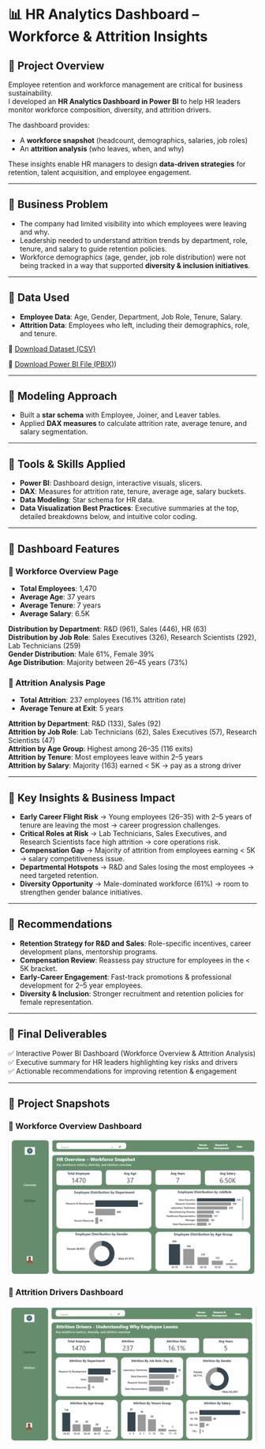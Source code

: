 # 📊 HR Analytics Dashboard – Workforce & Attrition Insights

## 🔹 Project Overview
Employee retention and workforce management are critical for business sustainability.  
I developed an **HR Analytics Dashboard in Power BI** to help HR leaders monitor workforce composition, diversity, and attrition drivers.

The dashboard provides:
- A **workforce snapshot** (headcount, demographics, salaries, job roles)  
- An **attrition analysis** (who leaves, when, and why)  

These insights enable HR managers to design **data-driven strategies** for retention, talent acquisition, and employee engagement.

---

## 🔹 Business Problem
- The company had limited visibility into which employees were leaving and why.  
- Leadership needed to understand attrition trends by department, role, tenure, and salary to guide retention policies.  
- Workforce demographics (age, gender, job role distribution) were not being tracked in a way that supported **diversity & inclusion initiatives**.  

---

## 🔹 Data Used
- **Employee Data**: Age, Gender, Department, Job Role, Tenure, Salary.  
- **Attrition Data**: Employees who left, including their demographics, role, and tenure.  

📂 [Download Dataset (CSV)](./HR_Analytics.csv)

📂 [Download Power BI File (PBIX)](https://github.com/Sideeqkolade/business-intelligence-portfolio/blob/main/HR-ANALYTICS-DASHBOARD/HR%20Analytics%20Dashboard.pbix))

---

## 🔹 Modeling Approach
- Built a **star schema** with Employee, Joiner, and Leaver tables.  
- Applied **DAX measures** to calculate attrition rate, average tenure, and salary segmentation.  

---

## 🔹 Tools & Skills Applied
- **Power BI**: Dashboard design, interactive visuals, slicers.  
- **DAX**: Measures for attrition rate, tenure, average age, salary buckets.  
- **Data Modeling**: Star schema for HR data.  
- **Data Visualization Best Practices**: Executive summaries at the top, detailed breakdowns below, and intuitive color coding.  

---

## 🔹 Dashboard Features

### 📍 Workforce Overview Page
- **Total Employees**: 1,470  
- **Average Age**: 37 years  
- **Average Tenure**: 7 years  
- **Average Salary**: 6.5K  

**Distribution by Department**: R&D (961), Sales (446), HR (63)  
**Distribution by Job Role**: Sales Executives (326), Research Scientists (292), Lab Technicians (259)  
**Gender Distribution**: Male 61%, Female 39%  
**Age Distribution**: Majority between 26–45 years (73%)  

### 📍 Attrition Analysis Page
- **Total Attrition**: 237 employees (16.1% attrition rate)  
- **Average Tenure at Exit**: 5 years  

**Attrition by Department**: R&D (133), Sales (92)  
**Attrition by Job Role**: Lab Technicians (62), Sales Executives (57), Research Scientists (47)  
**Attrition by Age Group**: Highest among 26–35 (116 exits)  
**Attrition by Tenure**: Most employees leave within 2–5 years  
**Attrition by Salary**: Majority (163) earned < 5K → pay as a strong driver  

---

## 🔹 Key Insights & Business Impact
- **Early Career Flight Risk** → Young employees (26–35) with 2–5 years of tenure are leaving the most → career progression challenges.  
- **Critical Roles at Risk** → Lab Technicians, Sales Executives, and Research Scientists face high attrition → core operations risk.  
- **Compensation Gap** → Majority of attrition from employees earning < 5K → salary competitiveness issue.  
- **Departmental Hotspots** → R&D and Sales losing the most employees → need targeted retention.  
- **Diversity Opportunity** → Male-dominated workforce (61%) → room to strengthen gender balance initiatives.  

---

## 🔹 Recommendations
- **Retention Strategy for R&D and Sales**: Role-specific incentives, career development plans, mentorship programs.  
- **Compensation Review**: Reassess pay structure for employees in the < 5K bracket.  
- **Early-Career Engagement**: Fast-track promotions & professional development for 2–5 year employees.  
- **Diversity & Inclusion**: Stronger recruitment and retention policies for female representation.  

---

## 🔹 Final Deliverables
✅ Interactive Power BI Dashboard (Workforce Overview & Attrition Analysis)  
✅ Executive summary for HR leaders highlighting key risks and drivers  
✅ Actionable recommendations for improving retention & engagement  

---

## 🔹 Project Snapshots

### 📸 Workforce Overview Dashboard
![Workforce Overview](./workforce_overview.png)

### 📸 Attrition Drivers Dashboard
![Attrition Analysis](./attrition_analysis.png)   

